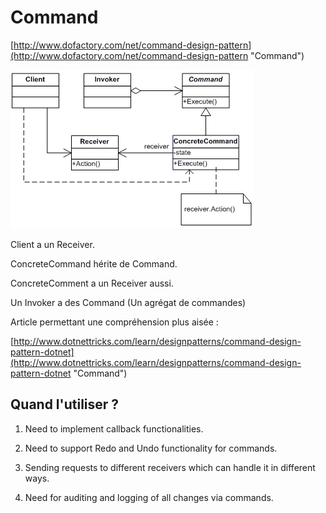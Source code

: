 # Command

[http://www.dofactory.com/net/command-design-pattern](http://www.dofactory.com/net/command-design-pattern "Command")

![](/assets/command.gif)

Client a un Receiver.

ConcreteCommand hérite de Command.

ConcreteComment a un Receiver aussi.

Un Invoker a des Command \(Un agrégat de commandes\)

Article permettant une compréhension plus aisée :

[http://www.dotnettricks.com/learn/designpatterns/command-design-pattern-dotnet](http://www.dotnettricks.com/learn/designpatterns/command-design-pattern-dotnet "Command")

## Quand l'utiliser ?

1. Need to implement callback functionalities.

2. Need to support Redo and Undo functionality for commands.

3. Sending requests to different receivers which can handle it in different ways.

4. Need for auditing and logging of all changes via commands.




